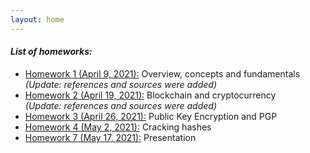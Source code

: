 ```yaml
---
layout: home
---
```

#### *List of homeworks:*
- [Homework 1 (April 9, 2021):](h1.markdown) Overview, concepts and fundamentals\
*(Update: references and sources were added)*
- [Homework 2 (April 19, 2021):](h2.markdown) Blockchain and cryptocurrency\
*(Update: references and sources were added)*
- [Homework 3 (April 26, 2021):](h3.markdown) Public Key Encryption and PGP
- [Homework 4 (May 2, 2021):](h4.markdown) Cracking hashes
- [Homework 7 (May 17, 2021):](h7.markdown) Presentation 
